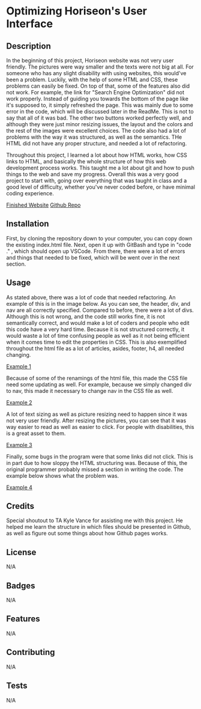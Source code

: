 # Optimizing Horiseon's User Interface

## Description 

In the beginning of this project, Horiseon website was not very user friendly. The pictures were way smaller and the texts were not big at all. For someone who has any slight disability with using websites, this would've been a problem. Luckily, with the help of some HTML and CSS, these problems can easily be fixed. On top of that, some of the features also did not work. For example, the link for "Search Engine Optimization" did not work properly. Instead of guiding you towards the bottom of the page like it's supposed to, it simply refreshed the page. This was mainly due to some error in the code, which will be discussed later in the ReadMe. This is not to say that all of it was bad. The other two buttons worked perfectly well, and although they were just minor resizing issues, the layout and the colors and the rest of the images were excellent choices. The code also had a lot of problems with the way it was structured, as well as the semantics. THe HTML did not have any proper structure, and needed a lot of refactoring. 

Throughout this project, I learned a lot about how HTML works, how CSS links to HTML, and basically the whole structure of how this web development process works. This taught me a lot about git and how to push things to the web and save my progress. Overall this was a very good project to start with, going over everything that was taught in class and a good level of difficulty, whether you've never coded before, or have minimal coding experience.

[Finished Website](https://kevinhng77.github.io/hw1/)
[Github Repo](https://github.com/kevinhng77/hw1)


## Installation

First, by cloning the repository down to your computer, you can copy down the existing index.html file. Next, open it up with GitBash and type in "code ." , which should open up VSCode. From there, there were a lot of errors and things that needed to be fixed, which will be went over in the next section.


## Usage 

As stated above, there was a lot of code that needed refactoring. An example of this is in the image below. As you can see, the header, div, and nav are all correctly specified. Compared to before, there were a lot of divs. Although this is not wrong, and the code still works fine, it is not semantically correct, and would make a lot of coders and people who edit this code have a very hard time. Because it is not structured correctly, it would waste a lot of time confusing people as well as it not being efficient when it comes time to edit the properties in CSS. This is also exemplified throughout the html file as a lot of articles, asides, footer, h4, all needed changing.

[Example 1](./Assets/images/example-1.png)

Because of some of the renamings of the html file, this made the CSS file need some updating as well. For example, because we simply changed div to nav, this made it necessary to change nav in the CSS file as well.

[Example 2](./Assets/images/example-2.png)

 A lot of text sizing as well as picture resizing need to happen since it was not very user friendly. After resizing the pictures, you can see that it was way easier to read as well as easier to click. For people with disabilities, this is a great asset to them.

[Example 3](./Assets/images/example-3.png)

Finally, some bugs in the program were that some links did not click. This is in part due to how sloppy the HTML structuring was. Because of this, the original programmer probably missed a section in writing the code. The example below shows what the problem was.

[Example 4](./Assets/images/example-4.png)

## Credits

Special shoutout to TA Kyle Vance for assisting me with this project. He helped me learn the structure in which files should be presented in Github, as well as figure out some things about how Github pages works.


## License

N/A

## Badges

N/A

## Features

N/A

## Contributing

N/A

## Tests

N/A